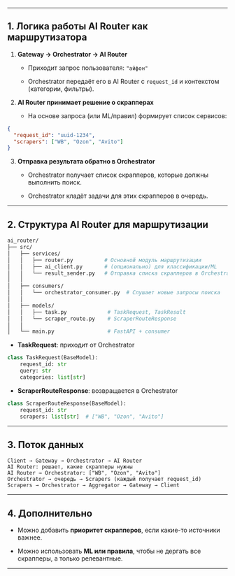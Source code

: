 
---

## **1. Логика работы AI Router как маршрутизатора**

1. **Gateway → Orchestrator → AI Router**
    
    - Приходит запрос пользователя: `"айфон"`
        
    - Orchestrator передаёт его в AI Router с `request_id` и контекстом (категории, фильтры).
        
2. **AI Router принимает решение о скрапперах**
    
    - На основе запроса (или ML/правил) формирует список сервисов:
        

```json
{
  "request_id": "uuid-1234",
  "scrapers": ["WB", "Ozon", "Avito"]
}
```

3. **Отправка результата обратно в Orchestrator**
    
    - Orchestrator получает список скрапперов, которые должны выполнить поиск.
        
    - Orchestrator кладёт задачи для этих скрапперов в очередь.
        

---

## **2. Структура AI Router для маршрутизации**

```bash
ai_router/
├── src/
│   ├── services/
│   │   ├── router.py          # Основной модуль маршрутизации
│   │   ├── ai_client.py       # (опционально) для классификации/ML
│   │   └── result_sender.py   # Отправка списка скрапперов в Orchestrator
│   │
│   ├── consumers/
│   │   └── orchestrator_consumer.py  # Слушает новые запросы поиска
│   │
│   ├── models/
│   │   ├── task.py             # TaskRequest, TaskResult
│   │   └── scraper_route.py    # ScraperRouteResponse
│   │
│   └── main.py                 # FastAPI + consumer
```

- **TaskRequest**: приходит от Orchestrator
    

```python
class TaskRequest(BaseModel):
    request_id: str
    query: str
    categories: list[str]
```

- **ScraperRouteResponse**: возвращается в Orchestrator
    

```python
class ScraperRouteResponse(BaseModel):
    request_id: str
    scrapers: list[str]  # ["WB", "Ozon", "Avito"]
```

---

## **3. Поток данных**

```
Client → Gateway → Orchestrator → AI Router
AI Router: решает, какие скрапперы нужны
AI Router → Orchestrator: ["WB", "Ozon", "Avito"]
Orchestrator → очередь → Scrapers (каждый получает request_id)
Scrapers → Orchestrator → Aggregator → Gateway → Client
```

---

## **4. Дополнительно**

- Можно добавить **приоритет скрапперов**, если какие-то источники важнее.
    
- Можно использовать **ML или правила**, чтобы не дергать все скрапперы, а только релевантные.
    

---
